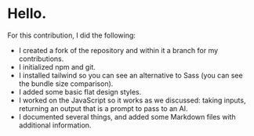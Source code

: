 # Hello. 

For this contribution, I did the following:

- I created a fork of the repository and within it a branch for my contributions.
- I initialized npm and git.
- I installed tailwind so you can see an alternative to Sass (you can see the bundle size comparison).
- I added some basic flat design styles.
- I worked on the JavaScript so it works as we discussed: taking inputs, returning an output that is a prompt to pass to an AI.
- I documented several things, and added some Markdown files with additional information.
